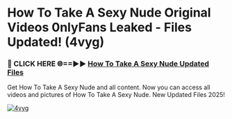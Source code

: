 # How To Take A Sexy Nude Original Videos 0nlyFans Leaked - Files Updated! (4vyg)

<h3>🔴 CLICK HERE 🌐==►► <a href="https://tinyurl.com/yrmya6cz" rel="nofollow">How To Take A Sexy Nude Updated Files</a></h3>

Get How To Take A Sexy Nude and all content. Now you can access all videos and pictures of How To Take A Sexy Nude. New Updated Files 2025!

[![4vyg](https://i.imgur.com/FMdXYCs.gif)](https://tinyurl.com/yrmya6cz)
